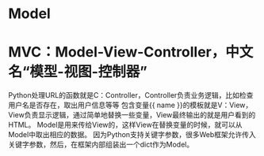 # Model
# MVC：Model-View-Controller，中文名“模型-视图-控制器”
Python处理URL的函数就是C：Controller，Controller负责业务逻辑，比如检查用户名是否存在，取出用户信息等等
包含变量{{ name }}的模板就是V：View，View负责显示逻辑，通过简单地替换一些变量，View最终输出的就是用户看到的HTML。
Model是用来传给View的，这样View在替换变量的时候，就可以从Model中取出相应的数据。
因为Python支持关键字参数，很多Web框架允许传入关键字参数，然后，在框架内部组装出一个dict作为Model。